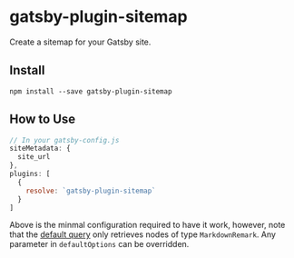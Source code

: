 # gatsby-plugin-sitemap

Create a sitemap for your Gatsby site.

## Install

`npm install --save gatsby-plugin-sitemap`

## How to Use

```javascript
// In your gatsby-config.js
siteMetadata: {
  site_url
},
plugins: [
  {
    resolve: `gatsby-plugin-sitemap`
  }
]
```

Above is the minmal configuration required to have it work, however, note that
the [default
query](https://github.com/gatsbyjs/gatsby/blob/1.0/packages/gatsby-plugin-sitemap/src/internals.js)
only retrieves nodes of type `MarkdownRemark`. Any parameter in
`defaultOptions` can be overridden.
